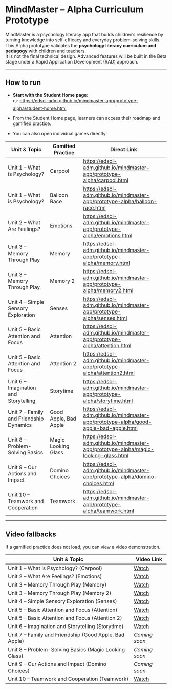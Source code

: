 # MindMaster – Alpha Curriculum Prototype

MindMaster is a psychology literacy app that builds children’s resilience by turning knowledge into self-efficacy and everyday problem-solving skills.  
This Alpha prototype validates the **psychology literacy curriculum and pedagogy** with children and teachers.  
It is not the final technical design. Advanced features will be built in the Beta stage under a Rapid Application Development (RAD) approach.  

---

## How to run
- **Start with the Student Home page:**  
  👉 https://edsol-adm.github.io/mindmaster-app/prototype-alpha/student-home.html  

- From the Student Home page, learners can access their roadmap and gamified practice.  
- You can also open individual games directly:  

| Unit & Topic | Gamified Practice | Direct Link |
|--------------|------------------|-------------|
| Unit 1 – What is Psychology? | Carpool | https://edsol-adm.github.io/mindmaster-app/prototype-alpha/carpool.html |
| Unit 1 – What is Psychology? | Balloon Race | https://edsol-adm.github.io/mindmaster-app/prototype-alpha/balloon-race.html |
| Unit 2 – What Are Feelings? | Emotions | https://edsol-adm.github.io/mindmaster-app/prototype-alpha/emotions.html |
| Unit 3 – Memory Through Play | Memory | https://edsol-adm.github.io/mindmaster-app/prototype-alpha/memory.html |
| Unit 3 – Memory Through Play | Memory 2 | https://edsol-adm.github.io/mindmaster-app/prototype-alpha/memory2.html |
| Unit 4 – Simple Sensory Exploration | Senses | https://edsol-adm.github.io/mindmaster-app/prototype-alpha/senses.html |
| Unit 5 – Basic Attention and Focus | Attention | https://edsol-adm.github.io/mindmaster-app/prototype-alpha/attention.html |
| Unit 5 – Basic Attention and Focus | Attention 2 | https://edsol-adm.github.io/mindmaster-app/prototype-alpha/attention2.html |
| Unit 6 – Imagination and Storytelling | Storytime | https://edsol-adm.github.io/mindmaster-app/prototype-alpha/storytime.html |
| Unit 7 – Family and Friendship Dynamics | Good Apple, Bad Apple | https://edsol-adm.github.io/mindmaster-app/prototype-alpha/good-apple-bad-apple.html |
| Unit 8 – Problem-Solving Basics | Magic Looking Glass | https://edsol-adm.github.io/mindmaster-app/prototype-alpha/magic-looking-glass.html |
| Unit 9 – Our Actions and Impact | Domino Choices | https://edsol-adm.github.io/mindmaster-app/prototype-alpha/domino-choices.html |
| Unit 10 – Teamwork and Cooperation | Teamwork | https://edsol-adm.github.io/mindmaster-app/prototype-alpha/teamwork.html |

---

## Video fallbacks
If a gamified practice does not load, you can view a video demonstration.  

| Unit & Topic | Video Link |
|--------------|------------|
| Unit 1 – What is Psychology? (Carpool) | [Watch](https://github.com/edsol-adm/mindmaster-app/raw/refs/heads/main/prototype-alpha/videos_alpha/alpha_intro-to-psychology_carpool.mp4) |
| Unit 2 – What Are Feelings? (Emotions) | [Watch](https://github.com/edsol-adm/mindmaster-app/raw/refs/heads/main/prototype-alpha/videos_alpha/alpha_understanding-emotions_emotions.mp4) |
| Unit 3 – Memory Through Play (Memory) | [Watch](https://github.com/edsol-adm/mindmaster-app/raw/refs/heads/main/prototype-alpha/videos_alpha/alpha_memory-basics_memory.mp4) |
| Unit 3 – Memory Through Play (Memory 2) | [Watch](https://github.com/edsol-adm/mindmaster-app/raw/refs/heads/main/prototype-alpha/videos_alpha/alpha_memory-basics_memory2.mp4) |
| Unit 4 – Simple Sensory Exploration (Senses) | [Watch](https://github.com/edsol-adm/mindmaster-app/raw/refs/heads/main/prototype-alpha/videos_alpha/alpha_sensory-exploration_senses.mp4) |
| Unit 5 – Basic Attention and Focus (Attention) | [Watch](https://github.com/edsol-adm/mindmaster-app/raw/refs/heads/main/prototype-alpha/videos_alpha/alpha_basics-of-attention-and-focus_attention.mp4) |
| Unit 5 – Basic Attention and Focus (Attention 2) | [Watch](https://github.com/edsol-adm/mindmaster-app/raw/refs/heads/main/prototype-alpha/videos_alpha/alpha_basics-of-attention-and-focus_attention2.mp4) |
| Unit 6 – Imagination and Storytelling (Storytime) | [Watch](https://github.com/edsol-adm/mindmaster-app/raw/refs/heads/main/prototype-alpha/videos_alpha/alpha_story-sequencing_storytime.mp4) |
| Unit 7 – Family and Friendship (Good Apple, Bad Apple) | *Coming soon* |
| Unit 8 – Problem-Solving Basics (Magic Looking Glass) | *Coming soon* |
| Unit 9 – Our Actions and Impact (Domino Choices) | *Coming soon* |
| Unit 10 – Teamwork and Cooperation (Teamwork) | [Watch](https://github.com/)
